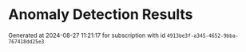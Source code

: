 # Anomaly Detection Results


<sup>Generated at 2024-08-27 11:21:17 for subscription with id `4913be3f-a345-4652-9bba-767418dd25e3`</sup>
